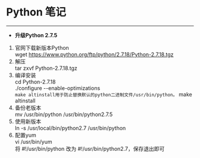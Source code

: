 # Python 笔记
----
 - **升级Python 2.7.5**
1. 官网下载新版本Python   
wget https://www.python.org/ftp/python/2.7.18/Python-2.7.18.tgz   
2. 解压   
tar zxvf Python-2.7.18.tgz   
3. 编译安装   
cd Python-2.7.18   
./configure --enable-optimizations   
```make altinstall用于防止替换默认的python二进制文件/usr/bin/python。```
make altinstall   
4. 备份老版本   
mv /usr/bin/python /usr/bin/python2.7.5   
5. 使用新版本   
ln -s /usr/local/bin/python2.7 /usr/bin/python   
6. 配置yum   
vi /usr/bin/yum   
将 #!/usr/bin/python 改为 #!/usr/bin/python2.7，保存退出即可   
